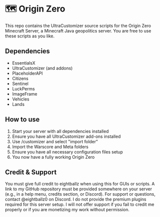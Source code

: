 # 🗺️ Origin Zero
This repo contains the UltraCustomizer source scripts for the Origin Zero Minecraft Server, a Minecraft Java geopolitics server. You are free to use these scripts as you like. 

## Dependencies
- EssentialsX
- UltraCustomizer (and addons)
- PlaceholderAPI
- Citizens
- Sentinel
- LuckPerms
- ImageFrame
- Vehicles
- Lands

## How to use
1. Start your server with all dependencies installed
2. Ensure you have all UltraCustomizer add-ons installed
3. Use /customizer and select "import folder"
4. Import the Warscore and Meta folders
5. Ensure you have all necessary configuration files setup
6. You now have a fully working Origin Zero

## Credit & Support
You must give full credit to eightballz when using this for GUIs or scripts. A link to my GitHub repository must be provided somewhere on your server (e.g., in a help menu, credits section, or Discord). For support or questions, contact @eightballz0 on Discord. I do not provide the premium plugins required for this server setup. I will not offer support if you fail to credit me properly or if you are monetizing my work without permission.

  
